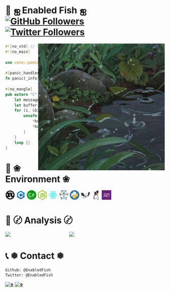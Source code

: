 <!--suppress ALL -->

# 👋 ஐ Enabled Fish ஐ <a href="https://github.com/EnabledFish"><img alt="GitHub Followers" src="https://img.shields.io/github/followers/EnabledFish?style=flat&logo=github" /></a> <a href="https://twitter.com/EnabledFish"><img alt="Twitter Followers" src="https://img.shields.io/twitter/follow/EnabledFish?style=flat&logo=twitter" /></a>

<img align="right" width="400" src="./Images/Raining.gif" />

```Rust
#![no_std] // This is a minimal kernel.
#![no_main]

use core::panic::PanicInfo;

#[panic_handler]
fn panic(_info: &PanicInfo) -> ! { loop {} }

#[no_mangle]
pub extern "C" fn _start() -> ! {
    let message = "Hi, I am Enabled Fish!"; // ☬
    let buffer = 0xb8000 as *mut u8;
    for (i, &b) in message.as_bytes().iter().enumerate() {
        unsafe { // ☈
            *buffer.offset(i as isize * 2) = b;
            *buffer.offset(i as isize * 2 + 1) = 0xb;
        }
    }
    loop {}
}
```

# 📕 ❀ Environment ❀

<code><img height="30" width="30" src="./Images/Rust.png"></code>
<code><img height="30" width="30" src="./Images/Cpp.png"></code>
<code><img height="30" width="30" src="./Images/Csharp.png"></code>
<code><img height="30" width="30" src="./Images/Nodejs.png"></code>
<code><img height="30" width="30" src="./Images/Reactjs.png"></code>
<code><img height="30" width="30" src="./Images/Golang.png"></code>
<code><img height="30" width="30" src="./Images/Python.png"></code>
<code><img height="30" width="30" src="./Images/Llvm.png"></code>
<code><img height="30" width="30" src="./Images/Jvm.png"></code>
<code><img height="30" width="30" src="./Images/Dotnet.png"></code>

# 📃 〄 Analysis 〄

<img width="40%" align="left" src="https://github-readme-stats.vercel.app/api?username=EnabledFish&include_all_commits=true&role=OWNER,ORGANIZATION_MEMBER&count_private=true&show_icons=true&theme=radical" />
<img width="56%" src="https://github-profile-summary-cards.vercel.app/api/cards/profile-details?username=EnabledFish&theme=radical" />

# 📞 ❅ Contact ❅

```text
Github: @EnabledFish
Twitter: @EnabledFish
```

[![☬](https://komarev.com/ghpvc/?username=EnabledFish&stype=flat)](https://github.com/EnabledFish)
[![☬](https://img.shields.io/badge/@EnabledFish-%23181717?style=flat&logo=github)](https://github.com/EnabledFish)

